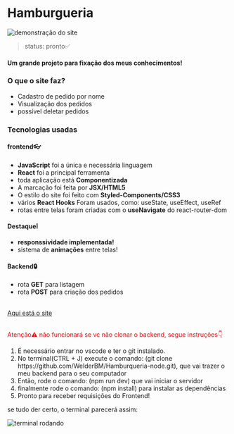 # Hamburgueria
![demonstração do site](https://user-images.githubusercontent.com/92405076/150201859-e40ad18b-49f8-44cc-a6bb-cf04aa14b1bb.png)
>status: pronto✅
#### Um grande projeto para fixação dos meus conhecimentos!
### O que o site faz?
<ul>
  <li>Cadastro de pedido por nome</li>
  <li>Visualização dos pedidos</li>
  <li>possível deletar pedidos</li>
</ul>
<h3>Tecnologias usadas</h3>
<h4><b>frontend👓</b></h4>
<ul>
  <li><b>JavaScript</b> foi a única e necessária linguagem</li>
  <li><b>React</b> foi a principal ferramenta</li>
  <li>toda aplicação está <b>Componentizada</b></li>
  <li>A marcação foi feita por <b>JSX/HTML5</b></li>
  <li>O estilo do site foi feito com <b>Styled-Components/CSS3</b></li>
  <li>vários <b>React Hooks</b> Foram usados, como: useState, useEffect, useRef</li>
  <li>rotas entre telas foram criadas com o <b>useNavigate</b> do react-router-dom</li>
</ul>
<h4><b>Destaque❕</b></h4>
<ul>
  <li><b>responssividade implementada!</b></li>
  <li>sistema de <b>animações</b> entre telas!</li>
</ul>
<h4><b>Backend🔒</b></h4>
<ul>
  <li>rota <b>GET</b> para listagem</li> 
  <li>rota <b>POST</b> para criação dos pedidos</li>
</ul>
<br>
<a href="https://welderbm.github.io/hamburgueria-react/">Aqui está o site</a>
<br>
<br>
<p style="color:red"> Atenção⚠ não funcionará se vc não clonar o backend, segue instruções👇</p>
<ol>
  <li>É necessário entrar no vscode e ter o git instalado.</li>
  <li>No terminal(CTRL + J) execute o comando: (git clone https://github.com/WelderBM/Hamburqueria-node.git), que vai trazer o meu backend para o seu computador</li>
  <li>Então, rode o comando: (npm run dev) que vai iniciar o servidor</li>
  <li>finalmente rode o comando: (npm install) para instalar as dependências</li>
  <li>Pronto para receber requisições do Frontend!</li>
</ol>
<p> se tudo der certo, o terminal parecerá assim:</p>
<img src="https://user-images.githubusercontent.com/92405076/150208275-6e261648-2afd-4617-90f9-eca33154d388.png" alt="terminal rodando">
